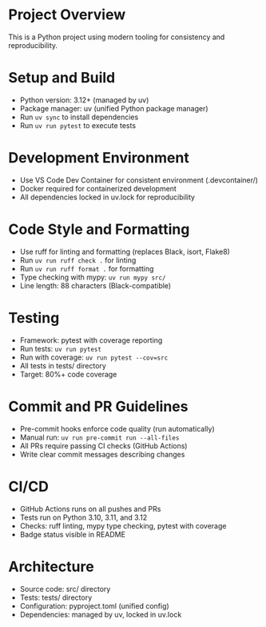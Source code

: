 # Project Overview
This is a Python project using modern tooling for consistency and reproducibility.

# Setup and Build
- Python version: 3.12+ (managed by uv)
- Package manager: uv (unified Python package manager)
- Run `uv sync` to install dependencies
- Run `uv run pytest` to execute tests

# Development Environment
- Use VS Code Dev Container for consistent environment (.devcontainer/)
- Docker required for containerized development
- All dependencies locked in uv.lock for reproducibility

# Code Style and Formatting
- Use ruff for linting and formatting (replaces Black, isort, Flake8)
- Run `uv run ruff check .` for linting
- Run `uv run ruff format .` for formatting
- Type checking with mypy: `uv run mypy src/`
- Line length: 88 characters (Black-compatible)

# Testing
- Framework: pytest with coverage reporting
- Run tests: `uv run pytest`
- Run with coverage: `uv run pytest --cov=src`
- All tests in tests/ directory
- Target: 80%+ code coverage

# Commit and PR Guidelines
- Pre-commit hooks enforce code quality (run automatically)
- Manual run: `uv run pre-commit run --all-files`
- All PRs require passing CI checks (GitHub Actions)
- Write clear commit messages describing changes

# CI/CD
- GitHub Actions runs on all pushes and PRs
- Tests run on Python 3.10, 3.11, and 3.12
- Checks: ruff linting, mypy type checking, pytest with coverage
- Badge status visible in README

# Architecture
- Source code: src/ directory
- Tests: tests/ directory
- Configuration: pyproject.toml (unified config)
- Dependencies: managed by uv, locked in uv.lock
